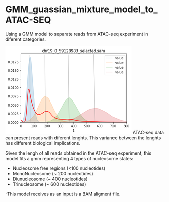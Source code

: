 # GMM_guassian_mixture_model_to_ATAC-SEQ
Using a GMM model to separate reads from ATAC-seq experiment in diferent categories.  

<img src='atac_seq_lucas.png'>
ATAC-seq data can present reads with diferent lenghts. This variance between the lenghts has different biological implications. 

Given the lengh of all reads obtained in the ATAC-seq experiment, this model fits a gmm representing 4 types of nucleosome states:  
- Nucleosome free regions (<100 nucleotides)
- MonoNucleosome (~ 200 nucleotides)
- Diunucleosome (~ 400 nucleotides)
- Trinucleosome (~ 600 nucleotides)


-This model receives as an input is a BAM aligment file.   
